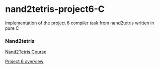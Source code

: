 # nand2tetris-project6-C

Implementation of the project 6 compiler task from nand2tetris written in pure C

### Nand2tetris

[Nand2Tetris Course](https://www.nand2tetris.org/course)

[Project 6 overview](https://drive.google.com/file/d/1CITliwTJzq19ibBF5EeuNBZ3MJ01dKoI/view)
